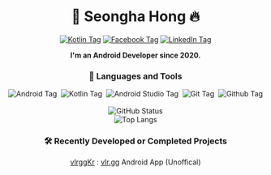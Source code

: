 <h1 align="center">📌 Seongha Hong 🔥</h1>
<p align="center">
  <a href="https://velog.io/@dkqk0124"><img alt="Kotlin Tag" src="https://img.shields.io/badge/Velog-20C997?style=flat-square&logo=Velog&logoColor=white"/></a>
  <a href="https://www.facebook.com/profile.php?id=100011798682469"><img alt="Facebook Tag" src="https://img.shields.io/badge/Facebook-1877F2?style=flat-square&logo=Facebook&logoColor=white"/></a>
  <a href="https://www.linkedin.com/in/%EC%84%B1%ED%95%98-%ED%99%8D-a35590256/"><img alt="LinkedIn Tag" src="https://img.shields.io/badge/LinkedIn-0A66C2?style=flat-square&logo=LinkedIn&logoColor=white"/></a>
</p>
<p align="center"><b>I'm an Android Developer since 2020.</b></p>
<h3 align="center">💼 Languages and Tools</h3>
<p align="center">
  <a><img alt="Android Tag" src="https://img.shields.io/badge/Android-3DDC84?style=flat-square&logo=Android&logoColor=white"/></a>&nbsp;
  <a><img alt="Kotlin Tag" src="https://img.shields.io/badge/Kotlin-7F52FF?style=flat-square&logo=Kotlin&logoColor=white"/></a>&nbsp;
  <a><img alt="Android Studio Tag" src="https://img.shields.io/badge/Android_Studio-3DDC84?style=flat-square&logo=AndroidStudio&logoColor=white"/></a>&nbsp;
  <a><img alt="Git Tag" src="https://img.shields.io/badge/Git-F05032?style=flat-square&logo=Git&logoColor=white"/></a>&nbsp;
  <a><img alt="Github Tag" src="https://img.shields.io/badge/Github-181717?style=flat-square&logo=Github&logoColor=white"/></a><br><br>
  <a><img alt="GitHub Status" src="https://github-readme-stats.vercel.app/api?username=KRMKGOLD&show_icons=true"/></a><br>
  <a><img alt="Top Langs" src="https://github-readme-stats.vercel.app/api/top-langs/?username=KRMKGOLD&layout=compact"/></a><br>
</p>

<h3 align="center">🛠 Recently Developed or Completed Projects</h3>
<p align="center"><a href="https://github.com/KRMKGOLD/vlrggKr">vlrggKr</a> : <a href="https://vlr.gg">vlr.gg</a> Android App (Unoffical)</p>
